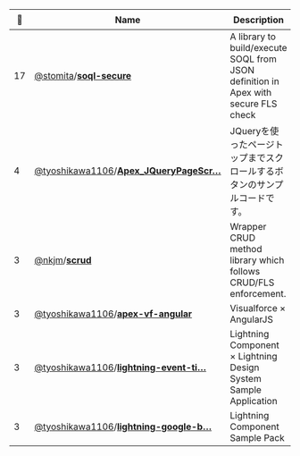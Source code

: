|:star2: | Name | Description | 🌍|
|---|---|---|---|
|17|[@stomita](https://github.com/stomita)/[**soql-secure**](https://github.com/stomita/soql-secure)|A library to build/execute SOQL from JSON definition in Apex with secure FLS check||
|4|[@tyoshikawa1106](https://github.com/tyoshikawa1106)/[**Apex_JQueryPageScr…**](https://github.com/tyoshikawa1106/Apex_JQueryPageScrollTopButton)|JQueryを使ったページトップまでスクロールするボタンのサンプルコードです。||
|3|[@nkjm](https://github.com/nkjm)/[**scrud**](https://github.com/nkjm/scrud)|Wrapper CRUD method library which follows CRUD/FLS enforcement.||
|3|[@tyoshikawa1106](https://github.com/tyoshikawa1106)/[**apex-vf-angular**](https://github.com/tyoshikawa1106/apex-vf-angular)|Visualforce × AngularJS||
|3|[@tyoshikawa1106](https://github.com/tyoshikawa1106)/[**lightning-event-ti…**](https://github.com/tyoshikawa1106/lightning-event-timeline)|Lightning Component × Lightning Design System Sample Application|[:arrow_upper_right:](https://www.youtube.com/watch?v=Xx15aGKF2Ok)|
|3|[@tyoshikawa1106](https://github.com/tyoshikawa1106)/[**lightning-google-b…**](https://github.com/tyoshikawa1106/lightning-google-book-search)|Lightning Component Sample Pack||

